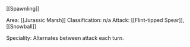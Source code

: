 [[Spawnling]]

Area: [[Jurassic Marsh]]
Classification: n/a
Attack: [[Flint-tipped Spear]], [[Snowball]]

Speciality: Alternates between attack each turn.